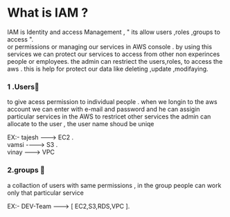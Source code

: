 # What is IAM ?
 IAM  is Identity and access Management , " its allow  users ,roles ,groups to access ".<br>
or permissions or managing our services in AWS  console . by using this services we can protect our services to access from 
 other non experinces people or employees. the admin can restriect the users,roles, to access the aws .
this is help for protect our data like deleting ,update ,modifaying.


 ### 1 .Users👤
 to give acess permission to individual people .
 when we longin to the aws account we can enter with e-mail and password 
 and he can assigin particular services in the AWS to restricet other services
 the admin can allocate  to the user , the user name shoud be uniqe 
 
  EX:- tajesh ---> EC2      .<br> vamsi ----> S3    .<br> vinay ---> VPC  

  ### 2.groups 👥
   a collaction of users with same permissions , 
   in the group people can work only that particular service 

  EX:- DEV-Team ---> [ EC2,S3,RDS,VPC ].
